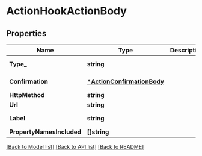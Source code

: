 # ActionHookActionBody

## Properties
Name | Type | Description | Notes
------------ | ------------- | ------------- | -------------
**Type_** | **string** |  | [default to TYPE_.ACTION_HOOK]
**Confirmation** | [***ActionConfirmationBody**](ActionConfirmationBody.md) |  | [optional] [default to null]
**HttpMethod** | **string** |  | [default to null]
**Url** | **string** |  | [default to null]
**Label** | **string** |  | [optional] [default to null]
**PropertyNamesIncluded** | **[]string** |  | [default to null]

[[Back to Model list]](../README.md#documentation-for-models) [[Back to API list]](../README.md#documentation-for-api-endpoints) [[Back to README]](../README.md)

